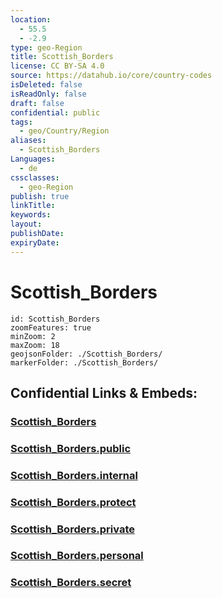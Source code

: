 ```yaml
---
location:
  - 55.5
  - -2.9
type: geo-Region
title: Scottish_Borders
license: CC BY-SA 4.0
source: https://datahub.io/core/country-codes
isDeleted: false
isReadOnly: false
draft: false
confidential: public
tags:
  - geo/Country/Region
aliases:
  - Scottish_Borders
Languages:
  - de
cssclasses:
  - geo-Region
publish: true
linkTitle:
keywords:
layout:
publishDate:
expiryDate:
---
```


# Scottish_Borders

```leaflet
id: Scottish_Borders
zoomFeatures: true 
minZoom: 2 
maxZoom: 18
geojsonFolder: ./Scottish_Borders/
markerFolder: ./Scottish_Borders/
```


## Confidential Links & Embeds: 

### [Scottish_Borders](/_Standards/Earth/Continent/Europe/Europe~North/UK/Scotland/counties~Scotland/Scottish_Borders.md) 

### [Scottish_Borders.public](/_public/Earth/Continent/Europe/Europe~North/UK/Scotland/counties~Scotland/Scottish_Borders.public.md) 

### [Scottish_Borders.internal](/_internal/Earth/Continent/Europe/Europe~North/UK/Scotland/counties~Scotland/Scottish_Borders.internal.md) 

### [Scottish_Borders.protect](/_protect/Earth/Continent/Europe/Europe~North/UK/Scotland/counties~Scotland/Scottish_Borders.protect.md) 

### [Scottish_Borders.private](/_private/Earth/Continent/Europe/Europe~North/UK/Scotland/counties~Scotland/Scottish_Borders.private.md) 

### [Scottish_Borders.personal](/_personal/Earth/Continent/Europe/Europe~North/UK/Scotland/counties~Scotland/Scottish_Borders.personal.md) 

### [Scottish_Borders.secret](/_secret/Earth/Continent/Europe/Europe~North/UK/Scotland/counties~Scotland/Scottish_Borders.secret.md)

